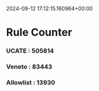 2024-09-12 17:12:15.160964+00:00
# Rule Counter 
 ### UCATE : 505814

 ### Veneto : 83443

 ### Allowlist : 13930